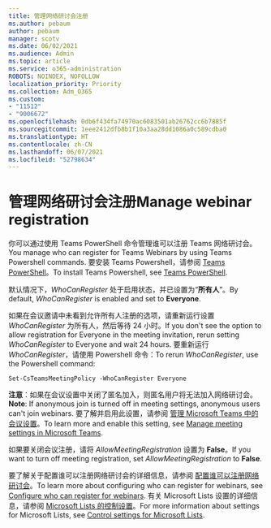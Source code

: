 ```yaml
---
title: 管理网络研讨会注册
ms.author: pebaum
author: pebaum
manager: scotv
ms.date: 06/02/2021
ms.audience: Admin
ms.topic: article
ms.service: o365-administration
ROBOTS: NOINDEX, NOFOLLOW
localization_priority: Priority
ms.collection: Adm_O365
ms.custom:
- "11512"
- "9006672"
ms.openlocfilehash: 0db6f434fa74970ac6083501ab26762cc6b7885f
ms.sourcegitcommit: 1eee2412dfb8b1f10a3aa28dd1086a0c589cdba0
ms.translationtype: HT
ms.contentlocale: zh-CN
ms.lasthandoff: 06/07/2021
ms.locfileid: "52798634"
---
```

# <a name="manage-webinar-registration"></a><span data-ttu-id="cd9c9-102">管理网络研讨会注册</span><span class="sxs-lookup"><span data-stu-id="cd9c9-102">Manage webinar registration</span></span>

<span data-ttu-id="cd9c9-103">你可以通过使用 Teams PowerShell 命令管理谁可以注册 Teams 网络研讨会。</span><span class="sxs-lookup"><span data-stu-id="cd9c9-103">You manage who can register for Teams Webinars by using Teams Powershell commands.</span></span> <span data-ttu-id="cd9c9-104">要安装 Teams Powershell，请参阅 [Teams PowerShell](/microsoftteams/teams-powershell-install)。</span><span class="sxs-lookup"><span data-stu-id="cd9c9-104">To install Teams Powershell, see [Teams PowerShell](/microsoftteams/teams-powershell-install).</span></span> 

<span data-ttu-id="cd9c9-105">默认情况下，*WhoCanRegister* 处于启用状态，并已设置为“**所有人**”。</span><span class="sxs-lookup"><span data-stu-id="cd9c9-105">By default, *WhoCanRegister* is enabled and set to **Everyone**.</span></span> 

<span data-ttu-id="cd9c9-106">如果在会议邀请中未看到允许所有人注册的选项，请重新运行设置 *WhoCanRegister* 为所有人，然后等待 24 小时。</span><span class="sxs-lookup"><span data-stu-id="cd9c9-106">If you don't see the option to allow registration for Everyone in the meeting invitation, rerun setting *WhoCanRegister* to Everyone and wait 24 hours.</span></span> <span data-ttu-id="cd9c9-107">要重新运行 *WhoCanRegister*，请使用 Powershell 命令：</span><span class="sxs-lookup"><span data-stu-id="cd9c9-107">To rerun *WhoCanRegister*, use the Powershell command:</span></span>

`Set-CsTeamsMeetingPolicy -WhoCanRegister Everyone`

<span data-ttu-id="cd9c9-108">**注意**：如果在会议设置中关闭了匿名加入，则匿名用户将无法加入网络研讨会。</span><span class="sxs-lookup"><span data-stu-id="cd9c9-108">**Note**: If anonymous join is turned off in meeting settings, anonymous users can't join webinars.</span></span> <span data-ttu-id="cd9c9-109">要了解并启用此设置，请参阅 [管理 Microsoft Teams 中的会议设置](/microsoftteams/meeting-settings-in-teams)。</span><span class="sxs-lookup"><span data-stu-id="cd9c9-109">To learn more and enable this setting, see [Manage meeting settings in Microsoft Teams](/microsoftteams/meeting-settings-in-teams).</span></span>

<span data-ttu-id="cd9c9-110">如果要关闭会议注册，请将 *AllowMeetingRegistration* 设置为 **False**。</span><span class="sxs-lookup"><span data-stu-id="cd9c9-110">If you want to turn off meeting registration, set *AllowMeetingRegistration* to **False**.</span></span>

<span data-ttu-id="cd9c9-111">要了解关于配置谁可以注册网络研讨会的详细信息，请参阅 [配置谁可以注册网络研讨会](/microsoftteams/set-up-webinars?source=docs#configure-who-can-register-for-webinars)。</span><span class="sxs-lookup"><span data-stu-id="cd9c9-111">To learn more about configuring who can register for webinars, see [Configure who can register for webinars](/microsoftteams/set-up-webinars?source=docs#configure-who-can-register-for-webinars).</span></span> <span data-ttu-id="cd9c9-112">有关 Microsoft Lists 设置的详细信息，请参阅 [Microsoft Lists 的控制设置](/sharepoint/control-lists)。</span><span class="sxs-lookup"><span data-stu-id="cd9c9-112">For more information about settings for Microsoft Lists, see [Control settings for Microsoft Lists](/sharepoint/control-lists).</span></span>
